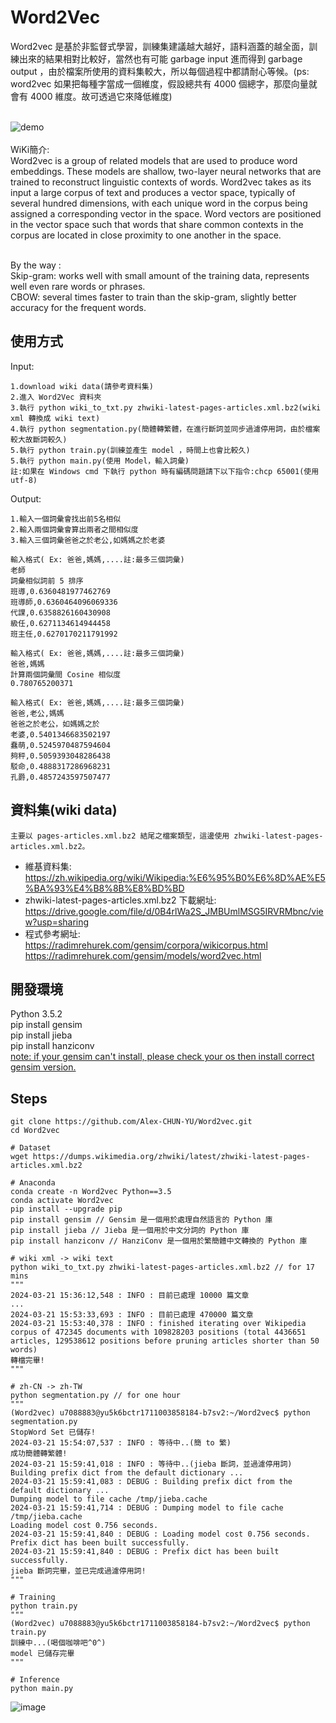 # Word2Vec
Word2vec 是基於非監督式學習，訓練集建議越大越好，語料涵蓋的越全面，訓練出來的結果相對比較好，當然也有可能 garbage input 進而得到 garbage output ，由於檔案所使用的資料集較大，所以每個過程中都請耐心等候。(ps: word2vec 如果把每種字當成一個維度，假設總共有 4000 個總字，那麼向量就會有 4000 維度。故可透過它來降低維度)</br></br>

![demo](https://github.com/Alex-CHUN-YU/Word2vec/blob/master/image/demo.png)</br></br>
WiKi簡介:</br>
Word2vec is a group of related models that are used to produce word embeddings. These models are shallow, two-layer neural networks that are trained to reconstruct linguistic contexts of words. Word2vec takes as its input a large corpus of text and produces a vector space, typically of several hundred dimensions, with each unique word in the corpus being assigned a corresponding vector in the space. Word vectors are positioned in the vector space such that words that share common contexts in the corpus are located in close proximity to one another in the space.</br></br>

By the way :</br>
Skip-gram: works well with small amount of the training data, represents well even rare words or phrases.</br>
CBOW: several times faster to train than the skip-gram, slightly better accuracy for the frequent words.

## 使用方式
Input:</br>
```
1.download wiki data(請參考資料集)
2.進入 Word2Vec 資料夾
3.執行 python wiki_to_txt.py zhwiki-latest-pages-articles.xml.bz2(wiki xml 轉換成 wiki text)
4.執行 python segmentation.py(簡體轉繁體，在進行斷詞並同步過濾停用詞，由於檔案較大故斷詞較久)
5.執行 python train.py(訓練並產生 model ，時間上也會比較久)
5.執行 python main.py(使用 Model，輸入詞彙)
註:如果在 Windows cmd 下執行 python 時有編碼問題請下以下指令:chcp 65001(使用utf-8)
```
Output:</br>
```
1.輸入一個詞彙會找出前5名相似
2.輸入兩個詞彙會算出兩者之間相似度
3.輸入三個詞彙爸爸之於老公,如媽媽之於老婆

輸入格式( Ex: 爸爸,媽媽,....註:最多三個詞彙)
老師
詞彙相似詞前 5 排序
班導,0.6360481977462769
班導師,0.6360464096069336
代課,0.6358826160430908
級任,0.6271134614944458
班主任,0.6270170211791992

輸入格式( Ex: 爸爸,媽媽,....註:最多三個詞彙)
爸爸,媽媽
計算兩個詞彙間 Cosine 相似度
0.780765200371

輸入格式( Ex: 爸爸,媽媽,....註:最多三個詞彙)
爸爸,老公,媽媽
爸爸之於老公，如媽媽之於
老婆,0.5401346683502197
蠢萌,0.5245970487594604
夠秤,0.5059393048286438
駁命,0.4888317286968231
孔爵,0.4857243597507477
```

## 資料集(wiki data)
```
主要以 pages-articles.xml.bz2 結尾之檔案類型，這邊使用 zhwiki-latest-pages-articles.xml.bz2。
```
* 維基資料集:</br>
https://zh.wikipedia.org/wiki/Wikipedia:%E6%95%B0%E6%8D%AE%E5%BA%93%E4%B8%8B%E8%BD%BD</br>
* zhwiki-latest-pages-articles.xml.bz2 下載網址:</br>
https://drive.google.com/file/d/0B4rlWa2S_JMBUmlMSG5IRVRMbnc/view?usp=sharing </br>
* 程式參考網址:</br>
https://radimrehurek.com/gensim/corpora/wikicorpus.html</br>
https://radimrehurek.com/gensim/models/word2vec.html</br>

## 開發環境
Python 3.5.2</br>
pip install gensim</br>
pip install jieba</br>
pip install hanziconv</br>
[note: if your gensim can't install, please check your os then install correct gensim version.](https://blog.csdn.net/dalangzhonghangxing/article/details/78191593)</br>

## Steps
```
git clone https://github.com/Alex-CHUN-YU/Word2vec.git
cd Word2vec

# Dataset
wget https://dumps.wikimedia.org/zhwiki/latest/zhwiki-latest-pages-articles.xml.bz2

# Anaconda
conda create -n Word2vec Python==3.5
conda activate Word2vec
pip install --upgrade pip
pip install gensim // Gensim 是一個用於處理自然語言的 Python 庫
pip install jieba // Jieba 是一個用於中文分詞的 Python 庫
pip install hanziconv // HanziConv 是一個用於繁簡體中文轉換的 Python 庫

# wiki xml -> wiki text
python wiki_to_txt.py zhwiki-latest-pages-articles.xml.bz2 // for 17 mins
"""
2024-03-21 15:36:12,548 : INFO : 目前已處理 10000 篇文章
...
2024-03-21 15:53:33,693 : INFO : 目前已處理 470000 篇文章
2024-03-21 15:53:40,378 : INFO : finished iterating over Wikipedia corpus of 472345 documents with 109828203 positions (total 4436651 articles, 129538612 positions before pruning articles shorter than 50 words)
轉檔完畢!
"""

# zh-CN -> zh-TW
python segmentation.py // for one hour
"""
(Word2vec) u7088883@yu5k6bctr1711003858184-b7sv2:~/Word2vec$ python segmentation.py
StopWord Set 已儲存!
2024-03-21 15:54:07,537 : INFO : 等待中..(簡 to 繁)
成功簡體轉繁體!
2024-03-21 15:59:41,018 : INFO : 等待中..(jieba 斷詞，並過濾停用詞)
Building prefix dict from the default dictionary ...
2024-03-21 15:59:41,083 : DEBUG : Building prefix dict from the default dictionary ...
Dumping model to file cache /tmp/jieba.cache
2024-03-21 15:59:41,714 : DEBUG : Dumping model to file cache /tmp/jieba.cache
Loading model cost 0.756 seconds.
2024-03-21 15:59:41,840 : DEBUG : Loading model cost 0.756 seconds.
Prefix dict has been built successfully.
2024-03-21 15:59:41,840 : DEBUG : Prefix dict has been built successfully.
jieba 斷詞完畢，並已完成過濾停用詞!
"""

# Training
python train.py
"""
(Word2vec) u7088883@yu5k6bctr1711003858184-b7sv2:~/Word2vec$ python train.py
訓練中...(喝個咖啡吧^0^)
model 已儲存完畢
"""

# Inference
python main.py
```
![image](https://github.com/ytl0623/Word2vec/assets/55120101/66aed8cd-7d30-4990-a4a9-dfa5a5dc3b51)

